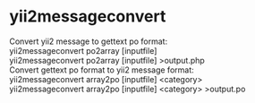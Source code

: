 # yii2messageconvert

Convert yii2 message to gettext po format:<br/>
    yii2messageconvert po2array [inputfile] <br/>
    yii2messageconvert po2array [inputfile] >output.php <br/>
Convert gettext po format to yii2 message format: <br/>
    yii2messageconvert array2po [inputfile] \<category\> <br/>
    yii2messageconvert array2po [inputfile] \<category\> >output.po <br/>
